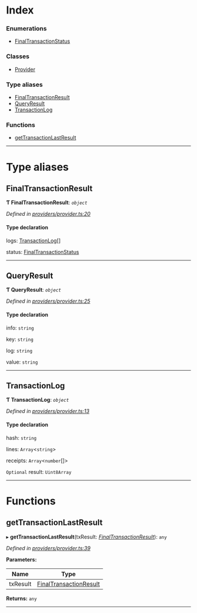 

# Index

### Enumerations

* [FinalTransactionStatus](../enums/_providers_provider_.finaltransactionstatus.md)

### Classes

* [Provider](../classes/_providers_provider_.provider.md)

### Type aliases

* [FinalTransactionResult](_providers_provider_.md#finaltransactionresult)
* [QueryResult](_providers_provider_.md#queryresult)
* [TransactionLog](_providers_provider_.md#transactionlog)

### Functions

* [getTransactionLastResult](_providers_provider_.md#gettransactionlastresult)

---

# Type aliases

<a id="finaltransactionresult"></a>

##  FinalTransactionResult

**Ƭ FinalTransactionResult**: *`object`*

*Defined in [providers/provider.ts:20](https://github.com/nearprotocol/nearlib/blob/da418fd/src.ts/providers/provider.ts#L20)*

#### Type declaration

 logs: [TransactionLog](_providers_provider_.md#transactionlog)[]

 status: [FinalTransactionStatus](../enums/_providers_provider_.finaltransactionstatus.md)

___
<a id="queryresult"></a>

##  QueryResult

**Ƭ QueryResult**: *`object`*

*Defined in [providers/provider.ts:25](https://github.com/nearprotocol/nearlib/blob/da418fd/src.ts/providers/provider.ts#L25)*

#### Type declaration

 info: `string`

 key: `string`

 log: `string`

 value: `string`

___
<a id="transactionlog"></a>

##  TransactionLog

**Ƭ TransactionLog**: *`object`*

*Defined in [providers/provider.ts:13](https://github.com/nearprotocol/nearlib/blob/da418fd/src.ts/providers/provider.ts#L13)*

#### Type declaration

 hash: `string`

 lines: `Array`<`string`>

 receipts: `Array`<`number`[]>

`Optional`  result: `Uint8Array`

___

# Functions

<a id="gettransactionlastresult"></a>

##  getTransactionLastResult

▸ **getTransactionLastResult**(txResult: *[FinalTransactionResult](_providers_provider_.md#finaltransactionresult)*): `any`

*Defined in [providers/provider.ts:39](https://github.com/nearprotocol/nearlib/blob/da418fd/src.ts/providers/provider.ts#L39)*

**Parameters:**

| Name | Type |
| ------ | ------ |
| txResult | [FinalTransactionResult](_providers_provider_.md#finaltransactionresult) |

**Returns:** `any`

___

